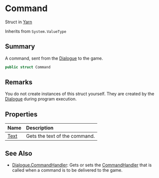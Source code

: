# Command

Struct in [Yarn](api/csharp/yarn.md)

Inherits from `System.ValueType`

## Summary


A command, sent from the  <a href="yarn.dialogue.md">Dialogue</a>  to the game.


```csharp
public struct Command
```

## Remarks


You do not create instances of this struct yourself. They are
created by the  <a href="yarn.dialogue.md">Dialogue</a>  during program execution.


## Properties

|Name|Description|
|:---|:---|
|[Text](api/csharp/yarn.command.text.md)|Gets the text of the command.|

## See Also

* [Dialogue.CommandHandler](api/csharp/yarn.dialogue.commandhandler.md): Gets or sets the  <a href="yarn.commandhandler.md">CommandHandler</a>  that is called when a command is to be delivered to the game.

